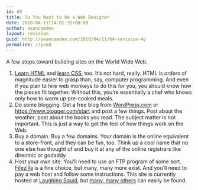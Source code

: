 ```yaml
---
id: 68
title: So You Want to be a Web Designer
date: 2010-04-11T14:01:35+00:00
author: seancamden
layout: revision
guid: http://seancamden.com/2010/04/11/64-revision-4/
permalink: /?p=68
---
```

A few steps toward building sites on the World Wide Web.

  1. [Learn HTML](http://www.w3schools.com/html/default.asp) and [learn CSS](http://www.w3schools.com/css/default.asp), too. It&#8217;s not hard, really. HTML is orders of magnitude easier to grasp than, say, computer programming. And even if you plan to hire web monkeys to do this for you, you should know how the pieces fit together. Without this, you&#8217;re essentially a chef who knows only how to warm up pre-cooked meals.
  2. Do some blogging. Get a free blog from [WordPress.com](http://wordpress.com/) or https://www.blogger.com/start and post a few things. Post about the weather, post about the books you read. The subject matter is not important. This is just a way to get the feel of how things work on the Web.
  3. Buy a domain. Buy a few domains. Your domain is the online equivalent to a store-front, and they can be fun, too. Think up a cool name that no one else has thought of and buy it at any of the online registrars like directnic or godaddy.
  4. Host your own site. You&#8217;ll need to use an FTP program of some sort. [Filezilla](http://fileZilla-project.org/) is a fine choice, but many, many more exist. And you&#8217;ll need to pay a web host and follow some instructions. This site is currently hosted at [Laughing Squid](http://laughingsquid.us/), but [many, many others](http://www.google.com/search?q=web+hosting&#038;ie=utf-8&#038;oe=utf-8&#038;aq=t&#038;rls=org.mozilla:en-US:official&#038;client=firefox-a) can easily be found.